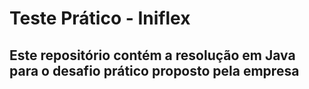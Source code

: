 # Teste Prático - Iniflex
## Este repositório contém a resolução em Java para o desafio prático proposto pela empresa
